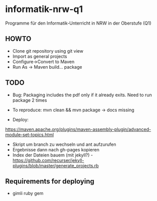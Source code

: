 # informatik-nrw-q1
Programme für den Informatik-Unterricht in NRW in der Oberstufe (Q1)

## HOWTO

* Clone git repository using git view
* Import as general projects
* Configure->Convert to Maven
* Run As -> Maven build... package

## TODO
* Bug: Packaging includes the pdf only if it already exits. Need to run package 2 times
* To reproduce: mvn clean && mvn package -> docs missing 

* Deploy:

https://maven.apache.org/plugins/maven-assembly-plugin/advanced-module-set-topics.html

  * Skript um branch zu wechseln und ant aufzurufen
  * Ergebnisse dann nach gh-pages kopieren
  * Index der Dateien bauem (mit jekyll?) - https://github.com/recurser/jekyll-plugins/blob/master/generate_projects.rb

## Requirements for deploying
* gimli ruby gem
